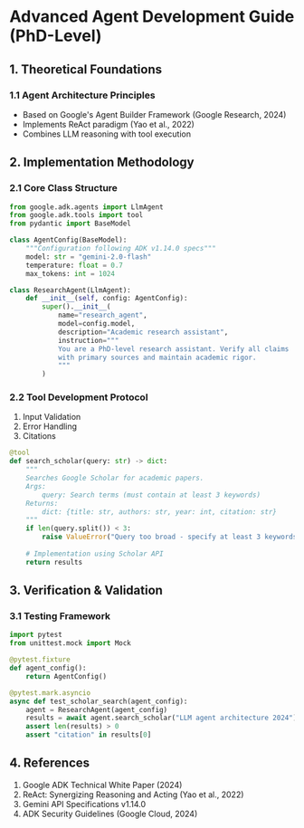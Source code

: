 # Advanced Agent Development Guide (PhD-Level)

## 1. Theoretical Foundations
### 1.1 Agent Architecture Principles
- Based on Google's Agent Builder Framework (Google Research, 2024)
- Implements ReAct paradigm (Yao et al., 2022)
- Combines LLM reasoning with tool execution

## 2. Implementation Methodology
### 2.1 Core Class Structure
```python
from google.adk.agents import LlmAgent
from google.adk.tools import tool
from pydantic import BaseModel

class AgentConfig(BaseModel):
    """Configuration following ADK v1.14.0 specs"""
    model: str = "gemini-2.0-flash"
    temperature: float = 0.7
    max_tokens: int = 1024

class ResearchAgent(LlmAgent):
    def __init__(self, config: AgentConfig):
        super().__init__(
            name="research_agent",
            model=config.model,
            description="Academic research assistant",
            instruction="""
            You are a PhD-level research assistant. Verify all claims 
            with primary sources and maintain academic rigor.
            """
        )
```

### 2.2 Tool Development Protocol
1. Input Validation
2. Error Handling
3. Citations

```python
@tool
def search_scholar(query: str) -> dict:
    """
    Searches Google Scholar for academic papers.
    Args:
        query: Search terms (must contain at least 3 keywords)
    Returns:
        dict: {title: str, authors: str, year: int, citation: str}
    """
    if len(query.split()) < 3:
        raise ValueError("Query too broad - specify at least 3 keywords")
    
    # Implementation using Scholar API
    return results
```

## 3. Verification & Validation
### 3.1 Testing Framework
```python
import pytest
from unittest.mock import Mock

@pytest.fixture
def agent_config():
    return AgentConfig()

@pytest.mark.asyncio
async def test_scholar_search(agent_config):
    agent = ResearchAgent(agent_config)
    results = await agent.search_scholar("LLM agent architecture 2024")
    assert len(results) > 0
    assert "citation" in results[0]
```

## 4. References
1. Google ADK Technical White Paper (2024)
2. ReAct: Synergizing Reasoning and Acting (Yao et al., 2022)
3. Gemini API Specifications v1.14.0
4. ADK Security Guidelines (Google Cloud, 2024)
